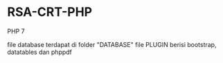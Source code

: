 # RSA-CRT-PHP
PHP 7


file database terdapat di folder "DATABASE"
file PLUGIN berisi bootstrap, datatables dan phppdf
